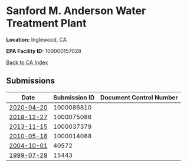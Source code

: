 # Sanford M. Anderson Water Treatment Plant

**Location:** Inglewood, CA

**EPA Facility ID:** 100000157028

[Back to CA Index](../../index.md)

## Submissions

| Date | Submission ID | Document Control Number |
|------|--------------|-------------------------|
| [2020-04-20](submissions/1000086810.md) | 1000086810 |  |
| [2018-12-27](submissions/1000075086.md) | 1000075086 |  |
| [2013-11-15](submissions/1000037379.md) | 1000037379 |  |
| [2010-05-18](submissions/1000014088.md) | 1000014088 |  |
| [2004-10-01](submissions/40572.md) | 40572 |  |
| [1999-07-29](submissions/15443.md) | 15443 |  |
